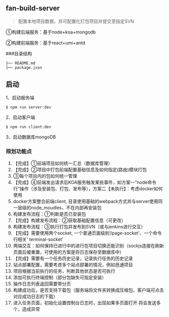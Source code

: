 ## fan-build-server
> 配置本地项目数据，并可配置化打包项目并提交至指定SVN

①构建后端服务：基于node+koa+mongodb

②构建前端服务：基于react+umi+antd

###目录结构
```
├── README.md
├── package.json

```


## 启动
1、启动服务端

```
$ npm run server:dev
```

2、启动客户端
```
$ npm run client:dev
```


3、启动数据库mongoDB


### 规划功能点

1. 【完成】①前端项目如何统一汇总（数据库管理）
2. 【完成】②项目中打包前端配置基础信息及如何指定(路由)模块打包
3. ③每个项目内的包如何统一管理
4. 【完成】④前端发出请求后KOA服务触发某些事件，如方案一”node命令行“操作（涉及安装包、打包、发布等），方案二【未执行】：考虑docker如何使用
5. docker方案整合前端client, 目录使用基础的webpack方式并与server使用同一层级的node_moudles，不在内部再安装包
6. 构建发布流程：①判断是否已安装包
7. 【完成】构建发布流程：②获取基础配置信息（可更改）
8. 构建发布流程：③执行打包并发布到SVN（或与jenkins进行交互）
9. 【完成】需要使用两个socket, 一个普通页面级别‘/page-socket'、一个命令行相关' terminal-socket’
10. 两端交互：如何保持已进行中的进行在项目切换还能识别（sockjs连接在刷新页面后被重置，可使用的方案是将日志保存至数据库中）
11. 【完成】需要有一个任务历史记录，记录执行任务的历史记录
12. 站点部署配置，需要考虑多个站点部署的情况，例如邑通项目
13. 项目根据当前执行的任务，判断其他状态是否可执行
14. 添加可执行终端控制（部分包缺失可指定安装）
15. 操作日志列表返回需要带分页
16. 构建成功后，是否支持下载包（服务端将文件夹转换成压缩包，客户端可点击对应成功日志的下载）
17. 进入任务页面，初始化设置控制台日志时，出现如果多页面打开 将会发送多个，造成异常

